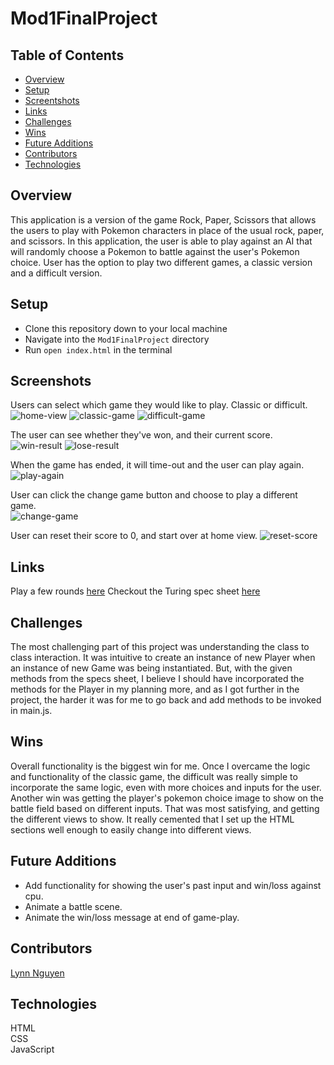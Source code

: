 # Mod1FinalProject
## Table of Contents
- [Overview](#overview)
- [Setup](#setup)
- [Screentshots](#screenshots)
- [Links](#links)
- [Challenges](#challenges)
- [Wins](#wins)
- [Future Additions](#future-additions)
- [Contributors](#contributors)
- [Technologies](#technologies)


## Overview

This application is a version of the game Rock, Paper, Scissors that allows the users to play with Pokemon characters in place of the usual rock, paper, and scissors. In this application, the user is able to play against an AI that will randomly choose a Pokemon to battle against the user's Pokemon choice. User has the option to play two different games, a classic version and a difficult version. 

## Setup
  
- Clone this repository down to your local machine
- Navigate into the `Mod1FinalProject` directory
- Run `open index.html` in the terminal
   
## Screenshots  
Users can select which game they would like to play. Classic or difficult.   
![home-view](https://user-images.githubusercontent.com/89872714/142043590-b45466c0-2fb3-40ae-8619-dadc3823c3d2.png)
![classic-game](https://media.giphy.com/media/i7T5l0V0pqGdwEWMzY/giphy.gif)
![difficult-game](https://media.giphy.com/media/sVvuhtxC2ZW5y4XEzk/giphy.gif)
   
The user can see whether they've won, and their current score.    
![win-result](https://user-images.githubusercontent.com/89872714/142043655-a657383d-1554-426e-8563-94fc58e16561.jpg)
![lose-result](https://user-images.githubusercontent.com/89872714/142043696-3268096e-c957-4a13-9f61-49a4f9f7d75c.png)

When the game has ended, it will time-out and the user can play again. 
![play-again](https://media.giphy.com/media/oH3fePQV1POMtHKXhj/giphy.gif)

User can click the change game button and choose to play a different game.   
![change-game](https://media.giphy.com/media/yYk0HUCE3BZpSyijWf/giphy.gif)

User can reset their score to 0, and start over at home view. 
![reset-score](https://media.giphy.com/media/jlQmMWjI3VF9ZaZNyY/giphy.gif)

## Links  
Play a few rounds [here](https://alynn022.github.io/Mod1FinalProject/)
Checkout the Turing spec sheet [here](https://frontend.turing.edu/projects/module-1/rock-paper-scissors-solo.html)

## Challenges 
The most challenging part of this project was understanding the class to class interaction. It was intuitive to create an instance of new Player when an instance of new Game was being instantiated. But, with the given methods from the specs sheet, I believe I should have incorporated the methods for the Player in my planning more, and as I got further in the project, the harder it was for me to go back and add methods to be invoked in main.js. 

## Wins 
Overall functionality is the biggest win for me. Once I overcame the logic and functionality of the classic game, the difficult was really simple to incorporate the same logic, even with more choices and inputs for the user. Another win was getting the player's pokemon choice image to show on the battle field based on different inputs. That was most satisfying, and getting the different views to show. It really cemented that I set up the HTML sections well enough to easily change into different views. 

## Future Additions
- Add functionality for showing the user's past input and win/loss against cpu.  
- Animate a battle scene.   
- Animate the win/loss message at end of game-play. 

## Contributors  
[Lynn Nguyen](https://github.com/Alynn022)  
   
## Technologies
HTML  
CSS  
JavaScript
